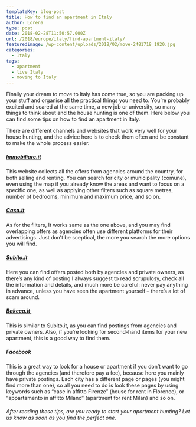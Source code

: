 ```yaml
---
templateKey: blog-post
title: How to find an apartment in Italy
author: Lorena
type: post
date: 2018-02-28T11:50:57.000Z
url: /2018/europe/italy/find-apartment-italy/
featuredimage: /wp-content/uploads/2018/02/move-2481718_1920.jpg
categories:
  - Italy
tags:
  - apartment
  - live Italy
  - moving to Italy
---
```


Finally your dream to move to Italy has come true, so you are packing up your stuff and organise all the practical things you need to. You&#8217;re probably excited and scared at the same time, a new job or university, so many things to think about and the house hunting is one of them. Here below you can find some tips on how to find an apartment in Italy.

There are different channels and websites that work very well for your house hunting, and the advice here is to check them often and be constant to make the whole process easier.

##### [Immobiliare.it][1]

This website collects all the offers from agencies around the country, for both selling and renting. You can search for city or municipality (comune), even using the map if you already know the areas and want to focus on a specific one, as well as applying other filters such as square metres, number of bedrooms, minimum and maximum price, and so on.

##### [Casa.it][2]

As for the filters, It works same as the one above, and you may find overlapping offers as agencies often use different platforms for their advertisings. Just don&#8217;t be sceptical, the more you search the more options you will find.

##### [Subito.it][3]

Here you can find offers posted both by agencies and private owners, as there&#8217;s any kind of posting I always suggest to read scrupulosy, check all the information and details, and much more be careful: never pay anything in advance, unless you have seen the apartment yourself &#8211; there&#8217;s a lot of scam around.

##### [Bakeca.it ][4]

This is similar to Subito.it, as you can find postings from agencies and private owners. Also, if you&#8217;re looking for second-hand items for your new apartment, this is a good way to find them.

##### Facebook

This is a great way to look for a house or apartment if you don&#8217;t want to go through the agencies (and therefore pay a fee), because here you mainly have private postings. Each city has a different page or pages (you might find more than one), so all you need to do is look these pages by using keywords such as &#8220;case in affitto Firenze&#8221; (house for rent in Florence), or &#8220;appartamento in affitto Milano&#8221; (apartment for rent Milan) and so on.

###### After reading these tips, are you ready to start your apartment hunting? Let us know as soon as you find the perfect one.

&nbsp;

[1]: https://www.immobiliare.it
[2]: https://www.casa.it/affitti

[3]: https://www.subito.it/annunci-italia/affitto/appartamenti/?ref=dem&xtor=SEC-10308-GOO-[Affitto_Appartamenti]-[E]-S-[%2Bcerco%20%2Bappartamento%20in%20%2Baffitto]&xts=355968
[4]: https://www.bakeca.it/annunci/cerco-casa/
